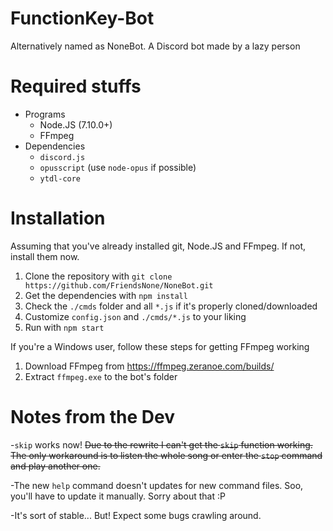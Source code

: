 # FunctionKey-Bot
Alternatively named as NoneBot.
A Discord bot made by a lazy person

# Required stuffs
- Programs
  - Node.JS (7.10.0+)
  - FFmpeg
- Dependencies
  - `discord.js`
  - `opusscript` (use `node-opus` if possible)
  - `ytdl-core`

# Installation
Assuming that you've already installed git, Node.JS and FFmpeg. If not, install them now.
1. Clone the repository with `git clone https://github.com/FriendsNone/NoneBot.git`
2. Get the dependencies with `npm install`
3. Check the `./cmds` folder and all `*.js` if it's properly cloned/downloaded
4. Customize `config.json` and `./cmds/*.js` to your liking
5. Run with `npm start`

If you're a Windows user, follow these steps for getting FFmpeg working
1. Download FFmpeg from https://ffmpeg.zeranoe.com/builds/
2. Extract `ffmpeg.exe` to the bot's folder

# Notes from the Dev
-`skip` works now! ~~Due to the rewrite I can't get the `skip` function working. The only workaround is to listen the whole song or enter the `stop` command and play another one.~~

-The new `help` command doesn't updates for new command files. Soo, you'll have to update it manually. Sorry about that :P

-It's sort of stable... But! Expect some bugs crawling around.
